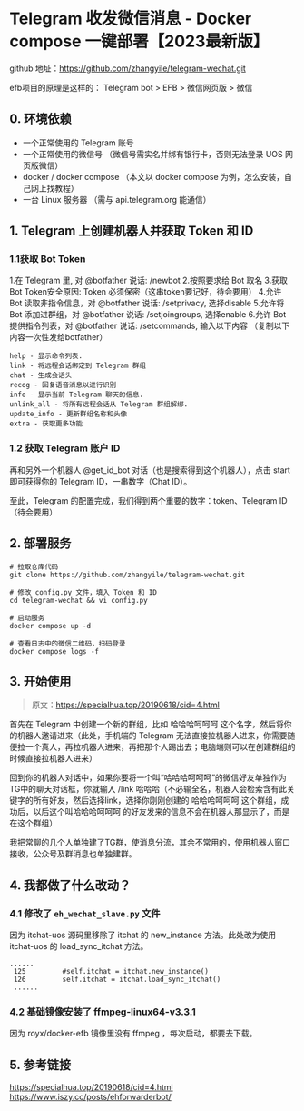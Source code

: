 # Telegram 收发微信消息 - Docker compose 一键部署【2023最新版】

github 地址：https://github.com/zhangyile/telegram-wechat.git


efb项目的原理是这样的：
Telegram bot > EFB > 微信网页版 > 微信


## 0. 环境依赖
- 一个正常使用的 Telegram 账号
- 一个正常使用的微信号 （微信号需实名并绑有银行卡，否则无法登录 UOS 网页版微信）
- docker / docker compose （本文以 docker compose 为例，怎么安装，自己网上找教程）
- 一台 Linux 服务器 （需与 api.telegram.org 能通信）

## 1.  Telegram 上创建机器人并获取 Token 和 ID
### 1.1获取 Bot Token
1.在 Telegram 里, 对 @botfather 说话: /newbot
2.按照要求给 Bot 取名
3.获取 Bot Token安全原因: Token 必须保密（这串token要记好，待会要用）
4.允许 Bot 读取非指令信息，对 @botfather 说话: /setprivacy, 选择disable
5.允许将 Bot 添加进群组，对 @botfather 说话: /setjoingroups, 选择enable
6.允许 Bot 提供指令列表，对 @botfather 说话: /setcommands, 输入以下内容 （复制以下内容一次性发给botfather）
```
help - 显示命令列表.
link - 将远程会话绑定到 Telegram 群组
chat - 生成会话头
recog - 回复语音消息以进行识别
info - 显示当前 Telegram 聊天的信息.
unlink_all - 将所有远程会话从 Telegram 群组解绑.
update_info - 更新群组名称和头像
extra - 获取更多功能
```


### 1.2 获取 Telegram 账户 ID
再和另外一个机器人 @get_id_bot 对话（也是搜索得到这个机器人），点击 start 即可获得你的 Telegram ID，一串数字（Chat ID）。

至此，Telegram 的配置完成，我们得到两个重要的数字：token、Telegram ID（待会要用）


## 2. 部署服务

```
# 拉取仓库代码
git clone https://github.com/zhangyile/telegram-wechat.git

# 修改 config.py 文件，填入 Token 和 ID
cd telegram-wechat && vi config.py

# 启动服务
docker compose up -d 

# 查看日志中的微信二维码，扫码登录
docker compose logs -f

```


## 3. 开始使用
> 原文：https://specialhua.top/20190618/cid=4.html

首先在 Telegram 中创建一个新的群组，比如 哈哈哈呵呵呵 这个名字，然后将你的机器人邀请进来（此处，手机端的 Telegram 无法直接拉机器人进来，你需要随便拉一个真人，再拉机器人进来，再把那个人踢出去；电脑端则可以在创建群组的时候直接拉机器人进来）

回到你的机器人对话中，如果你要将一个叫“哈哈哈呵呵呵”的微信好友单独作为TG中的聊天对话框，你就输入 /link 哈哈哈（不必输全名，机器人会检索含有此关键字的所有好友，然后选择link，选择你刚刚创建的 哈哈哈呵呵呵 这个群组，成功后，以后这个叫哈哈哈呵呵呵 的好友发来的信息不会在机器人那显示了，而是在这个群组）

我把常聊的几个人单独建了TG群，使消息分流，其余不常用的，使用机器人窗口接收，公众号及群消息也单独建群。



## 4. 我都做了什么改动？
### 4.1 修改了 `eh_wechat_slave.py` 文件
因为 itchat-uos 源码里移除了 itchat 的 new_instance 方法。此处改为使用  itchat-uos 的 load_sync_itchat 方法。 
```
......
 125         #self.itchat = itchat.new_instance()
 126         self.itchat = itchat.load_sync_itchat()
 ......
```

### 4.2 基础镜像安装了 ffmpeg-linux64-v3.3.1
因为 royx/docker-efb 镜像里没有 ffmpeg ，每次启动，都要去下载。



## 5. 参考链接
https://specialhua.top/20190618/cid=4.html
https://www.iszy.cc/posts/ehforwarderbot/


